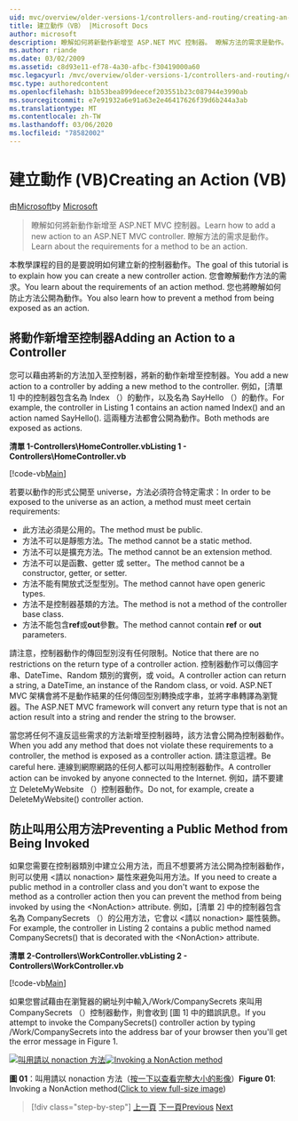 ```yaml
---
uid: mvc/overview/older-versions-1/controllers-and-routing/creating-an-action-vb
title: 建立動作（VB） |Microsoft Docs
author: microsoft
description: 瞭解如何將新動作新增至 ASP.NET MVC 控制器。 瞭解方法的需求是動作。
ms.author: riande
ms.date: 03/02/2009
ms.assetid: c8d93e11-ef78-4a30-afbc-f30419000a60
msc.legacyurl: /mvc/overview/older-versions-1/controllers-and-routing/creating-an-action-vb
msc.type: authoredcontent
ms.openlocfilehash: b1b53bea899deecef203551b23c087944e3990ab
ms.sourcegitcommit: e7e91932a6e91a63e2e46417626f39d6b244a3ab
ms.translationtype: MT
ms.contentlocale: zh-TW
ms.lasthandoff: 03/06/2020
ms.locfileid: "78582002"
---
```

# <a name="creating-an-action-vb"></a><span data-ttu-id="17b4e-104">建立動作 (VB)</span><span class="sxs-lookup"><span data-stu-id="17b4e-104">Creating an Action (VB)</span></span>

<span data-ttu-id="17b4e-105">由[Microsoft](https://github.com/microsoft)</span><span class="sxs-lookup"><span data-stu-id="17b4e-105">by [Microsoft](https://github.com/microsoft)</span></span>

> <span data-ttu-id="17b4e-106">瞭解如何將新動作新增至 ASP.NET MVC 控制器。</span><span class="sxs-lookup"><span data-stu-id="17b4e-106">Learn how to add a new action to an ASP.NET MVC controller.</span></span> <span data-ttu-id="17b4e-107">瞭解方法的需求是動作。</span><span class="sxs-lookup"><span data-stu-id="17b4e-107">Learn about the requirements for a method to be an action.</span></span>

<span data-ttu-id="17b4e-108">本教學課程的目的是要說明如何建立新的控制器動作。</span><span class="sxs-lookup"><span data-stu-id="17b4e-108">The goal of this tutorial is to explain how you can create a new controller action.</span></span> <span data-ttu-id="17b4e-109">您會瞭解動作方法的需求。</span><span class="sxs-lookup"><span data-stu-id="17b4e-109">You learn about the requirements of an action method.</span></span> <span data-ttu-id="17b4e-110">您也將瞭解如何防止方法公開為動作。</span><span class="sxs-lookup"><span data-stu-id="17b4e-110">You also learn how to prevent a method from being exposed as an action.</span></span>

## <a name="adding-an-action-to-a-controller"></a><span data-ttu-id="17b4e-111">將動作新增至控制器</span><span class="sxs-lookup"><span data-stu-id="17b4e-111">Adding an Action to a Controller</span></span>

<span data-ttu-id="17b4e-112">您可以藉由將新的方法加入至控制器，將新的動作新增至控制器。</span><span class="sxs-lookup"><span data-stu-id="17b4e-112">You add a new action to a controller by adding a new method to the controller.</span></span> <span data-ttu-id="17b4e-113">例如，[清單 1] 中的控制器包含名為 Index （）的動作，以及名為 SayHello （）的動作。</span><span class="sxs-lookup"><span data-stu-id="17b4e-113">For example, the controller in Listing 1 contains an action named Index() and an action named SayHello().</span></span> <span data-ttu-id="17b4e-114">這兩種方法都會公開為動作。</span><span class="sxs-lookup"><span data-stu-id="17b4e-114">Both methods are exposed as actions.</span></span>

<span data-ttu-id="17b4e-115">**清單 1-Controllers\HomeController.vb**</span><span class="sxs-lookup"><span data-stu-id="17b4e-115">**Listing 1 - Controllers\HomeController.vb**</span></span>

[!code-vb[Main](creating-an-action-vb/samples/sample1.vb)]

<span data-ttu-id="17b4e-116">若要以動作的形式公開至 universe，方法必須符合特定需求：</span><span class="sxs-lookup"><span data-stu-id="17b4e-116">In order to be exposed to the universe as an action, a method must meet certain requirements:</span></span>

- <span data-ttu-id="17b4e-117">此方法必須是公用的。</span><span class="sxs-lookup"><span data-stu-id="17b4e-117">The method must be public.</span></span>
- <span data-ttu-id="17b4e-118">方法不可以是靜態方法。</span><span class="sxs-lookup"><span data-stu-id="17b4e-118">The method cannot be a static method.</span></span>
- <span data-ttu-id="17b4e-119">方法不可以是擴充方法。</span><span class="sxs-lookup"><span data-stu-id="17b4e-119">The method cannot be an extension method.</span></span>
- <span data-ttu-id="17b4e-120">方法不可以是函數、getter 或 setter。</span><span class="sxs-lookup"><span data-stu-id="17b4e-120">The method cannot be a constructor, getter, or setter.</span></span>
- <span data-ttu-id="17b4e-121">方法不能有開放式泛型型別。</span><span class="sxs-lookup"><span data-stu-id="17b4e-121">The method cannot have open generic types.</span></span>
- <span data-ttu-id="17b4e-122">方法不是控制器基類的方法。</span><span class="sxs-lookup"><span data-stu-id="17b4e-122">The method is not a method of the controller base class.</span></span>
- <span data-ttu-id="17b4e-123">方法不能包含**ref**或**out**參數。</span><span class="sxs-lookup"><span data-stu-id="17b4e-123">The method cannot contain **ref** or **out** parameters.</span></span>

<span data-ttu-id="17b4e-124">請注意，控制器動作的傳回型別沒有任何限制。</span><span class="sxs-lookup"><span data-stu-id="17b4e-124">Notice that there are no restrictions on the return type of a controller action.</span></span> <span data-ttu-id="17b4e-125">控制器動作可以傳回字串、DateTime、Random 類別的實例，或 void。</span><span class="sxs-lookup"><span data-stu-id="17b4e-125">A controller action can return a string, a DateTime, an instance of the Random class, or void.</span></span> <span data-ttu-id="17b4e-126">ASP.NET MVC 架構會將不是動作結果的任何傳回型別轉換成字串，並將字串轉譯為瀏覽器。</span><span class="sxs-lookup"><span data-stu-id="17b4e-126">The ASP.NET MVC framework will convert any return type that is not an action result into a string and render the string to the browser.</span></span>

<span data-ttu-id="17b4e-127">當您將任何不違反這些需求的方法新增至控制器時，該方法會公開為控制器動作。</span><span class="sxs-lookup"><span data-stu-id="17b4e-127">When you add any method that does not violate these requirements to a controller, the method is exposed as a controller action.</span></span> <span data-ttu-id="17b4e-128">請注意這裡。</span><span class="sxs-lookup"><span data-stu-id="17b4e-128">Be careful here.</span></span> <span data-ttu-id="17b4e-129">連線到網際網路的任何人都可以叫用控制器動作。</span><span class="sxs-lookup"><span data-stu-id="17b4e-129">A controller action can be invoked by anyone connected to the Internet.</span></span> <span data-ttu-id="17b4e-130">例如，請不要建立 DeleteMyWebsite （）控制器動作。</span><span class="sxs-lookup"><span data-stu-id="17b4e-130">Do not, for example, create a DeleteMyWebsite() controller action.</span></span>

## <a name="preventing-a-public-method-from-being-invoked"></a><span data-ttu-id="17b4e-131">防止叫用公用方法</span><span class="sxs-lookup"><span data-stu-id="17b4e-131">Preventing a Public Method from Being Invoked</span></span>

<span data-ttu-id="17b4e-132">如果您需要在控制器類別中建立公用方法，而且不想要將方法公開為控制器動作，則可以使用 &lt;請以 nonaction&gt; 屬性來避免叫用方法。</span><span class="sxs-lookup"><span data-stu-id="17b4e-132">If you need to create a public method in a controller class and you don't want to expose the method as a controller action then you can prevent the method from being invoked by using the &lt;NonAction&gt; attribute.</span></span> <span data-ttu-id="17b4e-133">例如，[清單 2] 中的控制器包含名為 CompanySecrets （）的公用方法，它會以 &lt;請以 nonaction&gt; 屬性裝飾。</span><span class="sxs-lookup"><span data-stu-id="17b4e-133">For example, the controller in Listing 2 contains a public method named CompanySecrets() that is decorated with the &lt;NonAction&gt; attribute.</span></span>

<span data-ttu-id="17b4e-134">**清單 2-Controllers\WorkController.vb**</span><span class="sxs-lookup"><span data-stu-id="17b4e-134">**Listing 2 - Controllers\WorkController.vb**</span></span>

[!code-vb[Main](creating-an-action-vb/samples/sample2.vb)]

<span data-ttu-id="17b4e-135">如果您嘗試藉由在瀏覽器的網址列中輸入/Work/CompanySecrets 來叫用 CompanySecrets （）控制器動作，則會收到 [圖 1] 中的錯誤訊息。</span><span class="sxs-lookup"><span data-stu-id="17b4e-135">If you attempt to invoke the CompanySecrets() controller action by typing /Work/CompanySecrets into the address bar of your browser then you'll get the error message in Figure 1.</span></span>

<span data-ttu-id="17b4e-136">[![叫用請以 nonaction 方法](creating-an-action-vb/_static/image1.jpg)](creating-an-action-vb/_static/image1.png)</span><span class="sxs-lookup"><span data-stu-id="17b4e-136">[![Invoking a NonAction method](creating-an-action-vb/_static/image1.jpg)](creating-an-action-vb/_static/image1.png)</span></span>

<span data-ttu-id="17b4e-137">**圖 01**：叫用請以 nonaction 方法（[按一下以查看完整大小的影像](creating-an-action-vb/_static/image2.png)）</span><span class="sxs-lookup"><span data-stu-id="17b4e-137">**Figure 01**: Invoking a NonAction method([Click to view full-size image](creating-an-action-vb/_static/image2.png))</span></span>

> [!div class="step-by-step"]
> <span data-ttu-id="17b4e-138">[上一頁](creating-a-controller-vb.md)
> [下一頁](aspnet-mvc-controllers-overview-cs.md)</span><span class="sxs-lookup"><span data-stu-id="17b4e-138">[Previous](creating-a-controller-vb.md)
[Next](aspnet-mvc-controllers-overview-cs.md)</span></span>
